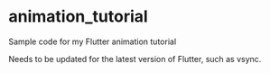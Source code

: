 # animation_tutorial

Sample code for my Flutter animation tutorial

Needs to be updated for the latest version of Flutter, such as vsync.
